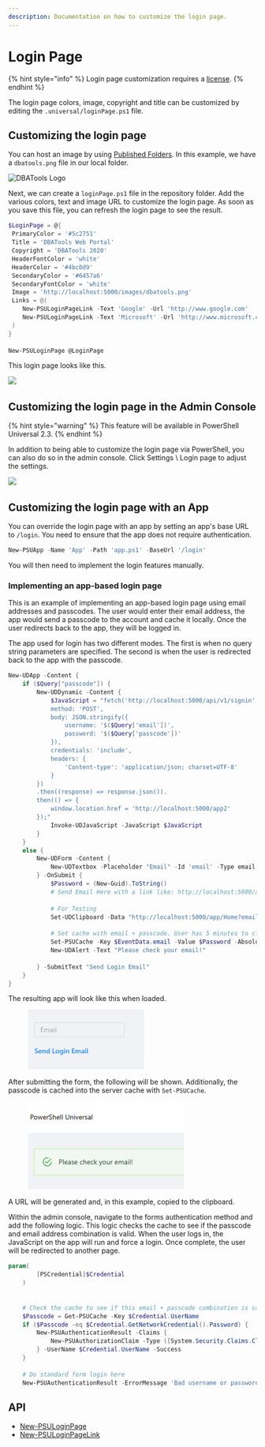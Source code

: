 ```yaml
---
description: Documentation on how to customize the login page.
---
```


# Login Page

{% hint style="info" %}
Login page customization requires a [license](https://ironmansoftware.com/pricing/powershell-universal).
{% endhint %}

The login page colors, image, copyright and title can be customized by editing the `.universal/loginPage.ps1` file.

## Customizing the login page

You can host an image by using [Published Folders](../platform/published-folders.md). In this example, we have a `dbatools.png` file in our local folder.

![DBATools Logo](<../.gitbook/assets/image (401).png>)

Next, we can create a `loginPage.ps1` file in the repository folder. Add the various colors, text and image URL to customize the login page. As soon as you save this file, you can refresh the login page to see the result.

```powershell
$LoginPage = @{
 PrimaryColor = '#5c2751' 
 Title = 'DBATools Web Portal'
 Copyright = 'DBATools 2020' 
 HeaderFontColor = 'white'
 HeaderColor = '#4bc0d9' 
 SecondaryColor = '#6457a6'
 SecondaryFontColor = 'white'
 Image = 'http://localhost:5000/images/dbatools.png'
 Links = @(
    New-PSULoginPageLink -Text 'Google' -Url 'http://www.google.com'
    New-PSULoginPageLink -Text 'Microsoft' -Url 'http://www.microsoft.com'
 )
}

New-PSULoginPage @LoginPage
```

This login page looks like this.

![](<../.gitbook/assets/image (71).png>)

## Customizing the login page in the Admin Console

{% hint style="warning" %}
This feature will be available in PowerShell Universal 2.3.&#x20;
{% endhint %}

In addition to being able to customize the login page via PowerShell, you can also do so in the admin console. Click Settings \ Login page to adjust the settings.&#x20;

![](<../.gitbook/assets/image (515).png>)

## Customizing the login page with an App

You can override the login page with an app by setting an app's base URL to `/login`. You need to ensure that the app does not require authentication.&#x20;

```powershell
New-PSUApp -Name 'App' -Path 'app.ps1' -BaseUrl '/login'
```

You will then need to implement the login features manually.&#x20;

### Implementing an app-based login page

This is an example of implementing an app-based login page using email addresses and passcodes. The user would enter their email address, the app would send a passcode to the account and cache it locally. Once the user redirects back to the app, they will be logged in.&#x20;

The app used for login has two different modes. The first is when no query string parameters are specified. The second is when the user is redirected back to the app with the passcode.&#x20;

```powershell
New-UDApp -Content {
    if ($Query["passcode"]) {
        New-UDDynamic -Content {
            $JavaScript = "fetch('http://localhost:5000/api/v1/signin', {
            method: 'POST',
            body: JSON.stringify({
                username: '$($Query['email'])',
                password: '$($Query['passcode'])'
            }),
            credentials: 'include',
            headers: {
                'Content-type': 'application/json; charset=UTF-8'
            }
        })
        .then((response) => response.json()).
        then(() => {
            window.location.href = 'http://localhost:5000/app2'
        });"
            Invoke-UDJavaScript -JavaScript $JavaScript
        }
    }
    else {
        New-UDForm -Content {
            New-UDTextbox -Placeholder "Email" -Id 'email' -Type email
        } -OnSubmit {
            $Password = (New-Guid).ToString()
            # Send Email Here with a link like: http://localhost:5000/app?email=email&passcode=$Password

            # For Testing 
            Set-UDClipboard -Data "http://localhost:5000/app/Home?email=$($EventData.email)&passcode=$Password" -ToastOnSuccess

            # Set cache with email + passcode. User has 5 minutes to click link in email before it expires
            Set-PSUCache -Key $EventData.email -Value $Password -AbsoluteExpirationFromNow ([TimeSpan]::FromMinutes(5))
            New-UDAlert -Text "Please check your email!"

        } -SubmitText "Send Login Email"
    }
}
```

The resulting app will look like this when loaded.&#x20;

<figure><img src="../.gitbook/assets/image (1) (2).png" alt=""><figcaption></figcaption></figure>

After submitting the form, the following will be shown. Additionally, the passcode is cached into the server cache with `Set-PSUCache`.

<figure><img src="../.gitbook/assets/image (1) (2) (1).png" alt=""><figcaption></figcaption></figure>

A URL will be generated and, in this example, copied to the clipboard.&#x20;

Within the admin console, navigate to the forms authentication method and add the following logic. This logic checks the cache to see if the passcode and email address combination is valid. When the user logs in, the JavaScript on the app will run and force a login. Once complete, the user will be redirected to another page. &#x20;

```powershell
param(
        [PSCredential]$Credential
    )


    # Check the cache to see if this email + passcode combination is valid
    $Passcode = Get-PSUCache -Key $Credential.UserName
    if ($Passcode -eq $Credential.GetNetworkCredential().Password) {
        New-PSUAuthenticationResult -Claims {
            New-PSUAuthorizationClaim -Type ([System.Security.Claims.ClaimTypes]::Role) -Value 'Administrator'
        } -UserName $Credential.UserName -Success
    }

    # Do standard form login here
    New-PSUAuthenticationResult -ErrorMessage 'Bad username or password'
```

## API

* [New-PSULoginPage](https://github.com/ironmansoftware/universal-docs/blob/master/cmdlets/New-PSULoginPage.txt)
* [New-PSULoginPageLink](https://github.com/ironmansoftware/universal-docs/blob/master/cmdlets/New-PSULoginPageLink.txt)

###
